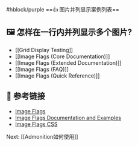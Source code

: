 #hblock/purple ==👍 图片并列显示案例列表==

## 🖼 怎样在一行内并列显示多个图片? 
- [[Grid Display Testing]]
- [[Image Flags (Core Documentation)]]
- [[Image Flags (Extended Documentation)]]
- [[Image Flags (FAQ)]]
- [[Image Flags (Quick Reference)]]
## 🚀 参考链接
- [Image Flags](https://forum.obsidian.md/t/how-to-achieve-css-code-snippets/8474/93)
- [Image Flags Documentation and Examples ](https://github.com/Lithou/Sandbox/tree/main/Snippet%20Documentation%20and%20Examples)
- [Image Flags CSS](https://github.com/Lithou/Sandbox/blob/main/.obsidian/snippets/pub-Image%20Flags.css)

Next: [[Admonition如何使用]]
